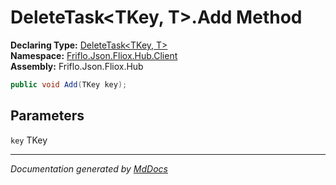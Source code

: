 ﻿<!--  
  <auto-generated>   
    The contents of this file were generated by a tool.  
    Changes to this file may be list if the file is regenerated  
  </auto-generated>   
-->

# DeleteTask\<TKey, T\>.Add Method

**Declaring Type:** [DeleteTask\<TKey, T\>](../index.md)  
**Namespace:** [Friflo.Json.Fliox.Hub.Client](../../index.md)  
**Assembly:** Friflo.Json.Fliox.Hub

```csharp
public void Add(TKey key);
```

## Parameters

`key`  TKey

___

*Documentation generated by [MdDocs](https://github.com/ap0llo/mddocs)*
